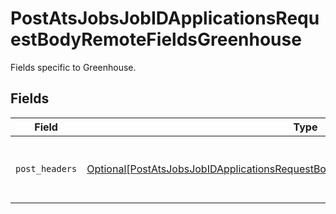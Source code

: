 # PostAtsJobsJobIDApplicationsRequestBodyRemoteFieldsGreenhouse

Fields specific to Greenhouse.


## Fields

| Field                                                                                                                                                                                     | Type                                                                                                                                                                                      | Required                                                                                                                                                                                  | Description                                                                                                                                                                               |
| ----------------------------------------------------------------------------------------------------------------------------------------------------------------------------------------- | ----------------------------------------------------------------------------------------------------------------------------------------------------------------------------------------- | ----------------------------------------------------------------------------------------------------------------------------------------------------------------------------------------- | ----------------------------------------------------------------------------------------------------------------------------------------------------------------------------------------- |
| `post_headers`                                                                                                                                                                            | [Optional[PostAtsJobsJobIDApplicationsRequestBodyRemoteFieldsGreenhousePostHeaders]](../../models/operations/postatsjobsjobidapplicationsrequestbodyremotefieldsgreenhousepostheaders.md) | :heavy_minus_sign:                                                                                                                                                                        | Headers we will pass with `POST` requests to Greenhouse.                                                                                                                                  |